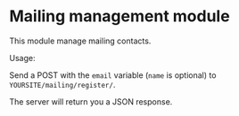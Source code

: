 # Mailing management module

This module manage mailing contacts.

Usage:

Send a POST with the `email` variable (`name` is optional) to `YOURSITE/mailing/register/`.

The server will return you a JSON response.

